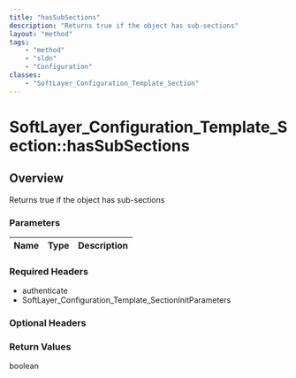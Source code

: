 ```yaml
---
title: "hasSubSections"
description: "Returns true if the object has sub-sections"
layout: "method"
tags:
    - "method"
    - "sldn"
    - "Configuration"
classes:
    - "SoftLayer_Configuration_Template_Section"
---
```

# SoftLayer_Configuration_Template_Section::hasSubSections
## Overview 
Returns true if the object has sub-sections 

### Parameters 
|Name | Type | Description |
| --- | --- | --- |


### Required Headers
* authenticate
* SoftLayer_Configuration_Template_SectionInitParameters

### Optional Headers

### Return Values
boolean

